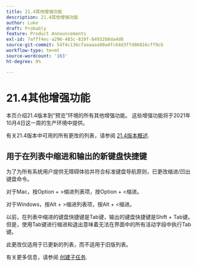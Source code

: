 ```yaml
---
title: 21.4其他增强功能
description: 21.4其他增强功能
author: Luke
draft: Probably
feature: Product Announcements
exl-id: 7afff4ec-a296-483c-819f-84932b6da4d8
source-git-commit: 54f4c136cfaaaaaa90a4fc64d3ffd06816cff9cb
workflow-type: tm+mt
source-wordcount: '163'
ht-degree: 0%

---
```


# 21.4其他增强功能

本页介绍21.4版本到“预览”环境的所有其他增强功能。 这些增强功能将于2021年10月4日这一周的生产环境中提供。

有关21.4版本中可用的所有更改的列表，请参阅 [21.4版本概述](../../../product-announcements/product-releases/21.4-release-activity/21.4-release-overview.md).

## 用于在列表中缩进和输出的新键盘快捷键

为了为所有系统用户提供无障碍体验并符合标准键盘导航原则，已更改缩进/凹出键盘命令。

对于Mac，按Option + >缩进列表项，按Option + &lt;缩进。

对于Windows，按Alt + >缩进列表项，按Alt + &lt;缩进。

以前，在列表中缩进的键盘快捷键是Tab键，输出的键盘快捷键是Shift + Tab键。 但是，使用Tab键进行缩进和退出意味着无法在界面中的所有活动字段中执行Tab键。

此更改仅适用于已更新的列表，而不适用于旧版列表。

有关更多信息，请参阅 [创建子任务](../../../manage-work/tasks/create-tasks/create-subtasks.md).
